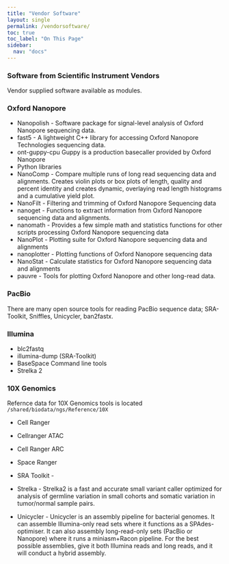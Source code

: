 ```yaml
---
title: "Vendor Software"
layout: single
permalink: /vendorsoftware/
toc: true
toc_label: "On This Page"
sidebar:
  nav: "docs"
---
```


### Software from Scientific Instrument Vendors 

Vendor supplied software available as modules.

### Oxford Nanopore
 - Nanopolish - Software package for signal-level analysis of Oxford Nanopore sequencing data.
 - fast5 - A lightweight C++ library for accessing Oxford Nanopore Technologies sequencing data.
 - ont-guppy-cpu  Guppy is a production basecaller provided by Oxford Nanopore
 - Python libraries
  - NanoComp - Compare multiple runs of long read sequencing data and alignments. Creates violin plots or box plots of length, quality and percent identity and creates dynamic, overlaying read length histograms and a cumulative yield plot.
  - NanoFilt - Filtering and trimming of Oxford Nanopore Sequencing data
  - nanoget - Functions to extract information from Oxford Nanopore sequencing data and alignments.
  - nanomath - Provides a few simple math and statistics functions for other scripts processing Oxford Nanopore sequencing data
  - NanoPlot - Plotting suite for Oxford Nanopore sequencing data and alignments
  - nanoplotter - Plotting functions of Oxford Nanopore sequencing data
  - NanoStat - Calculate statistics for Oxford Nanopore sequencing data and alignments
  - pauvre - Tools for plotting Oxford Nanopore and other long-read data.

### PacBio
There are many open source tools for reading PacBio sequence data; SRA-Toolkit, Sniffles, Unicycler, ban2fastx.

### Illumina
 - blc2fastq
 - illumina-dump (SRA-Toolkit)
 - BaseSpace Command line tools
 - Strelka 2
### 10X Genomics
Refernce data for 10X Genomics tools is located `/shared/biodata/ngs/Reference/10X`
 - Cell Ranger
 - Cellranger ATAC 
 - Cell Ranger ARC
 - Space Ranger

 - SRA Toolkit - 
 - Strelka - Strelka2 is a fast and accurate small variant caller
 optimized for analysis of germline variation in small cohorts and
 somatic variation in tumor/normal sample pairs.
 - Unicycler - Unicycler is an assembly pipeline for bacterial genomes. It can assemble Illumina-only read sets where it functions as a SPAdes-optimiser. It can also assembly long-read-only sets (PacBio or Nanopore) where it runs a miniasm+Racon pipeline. For the best possible assemblies, give it both Illumina reads and long reads, and it will conduct a hybrid assembly.

